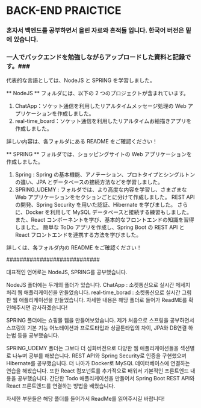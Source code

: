 # BACK-END PRAICTICE #
### 혼자서 백엔드를 공부하면서 올린 자료와 흔적들 입니다. 한국어 버전은 밑에 있습니다. ###
### 一人でバックエンドを勉強しながらアップロードした資料と記録です。###

代表的な言語としては、NodeJS と SPRING を学習しました。

** NodeJS ** フォルダには、以下の 2 つのプロジェクトが含まれています。

1. ChatApp：ソケット通信を利用したリアルタイムメッセージ処理の Web アプリケーションを作成しました。
2. real-time_board：ソケット通信を利用したリアルタイムお絵描きアプリを作成しました。

詳しい内容は、各フォルダにある README をご確認ください！

** SPRING ** フォルダでは、ショッピングサイトの Web アプリケーションを作成しました。

1. Spring : Spring の基本機能、アノテーション、プロトタイプとシングルトンの違い、JPA とデータベースの接続方法などを学習しました。
2. SPRING_UDEMY : フォルダでは、より高度な内容を学習し、さまざまな Web アプリケーションをセクションごとに分けて作成しました。
REST API の開発、Spring Security を用いた認証、Hibernate を学びました。
さらに、Docker を利用して MySQL データベースと接続する練習もしました。
また、React コンポーネントを学び、基本的なフロントエンドの知識を習得しました。
簡単な ToDo アプリを作成し、Spring Boot の REST API と React フロントエンドを連携する方法を学びました。

詳しくは、各フォルダ内の README をご確認ください！

############################

대표적인 언어로는 NodeJS, SPRING를 공부했습니다. 

NodeJS 폴더에는 두개의 폴더가 있습니다.
ChatApp : 소켓통신으로 실시간 메세지 처리 웹 애플리케이션을 만들었습니다.
real-time_borad : 소켓통신으로 실시간 그림판 웹 애플리케이션을 만들었습니다.
자세한 내용은 해당 폴더로 들어가 ReadME를 확인해주시면 감사하겠습니다!

SPRING 폴더에는 쇼핑몰 웹을 만들어보았습니다.
제가 처음으로 스프링을 공부하면서 스프링의 기본 기능
어노테이션과 프로토타입과 싱글톤타입의 차이, JPA와 DB연결 하는법 등을 공부했습니다.

SPRING_UDEMY 폴더는 그보다 더 심화버전으로 다양한 웹 애플리케이션들을 
섹션별로 나누며 공부를 해봤습니다.
REST API와 Spring Security로 인증을 구현했으며  Hibernate를 공부했습니다.
더 나아가 Docker로 MySQL 데이터베이스에 연결하는 연습을 해봤습니다.
또한 React 컴포넌트를 추가적으로 배워서 기본적인 프론트엔드 내용을 공부했습니다.
간단한 Todo 애플리케이션을 만들어서 Spring Boot REST API와 React 프론트엔드를 연결하는 방법을 배웠습니다.

자세한 부분들은 해당 폴더를 들어가서 ReadMe를 읽어주시길 바랍니다!
